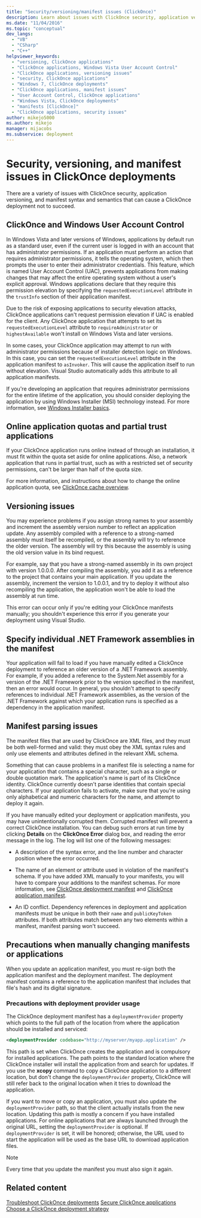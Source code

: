 ```yaml
---
title: "Security/versioning/manifest issues (ClickOnce)"
description: Learn about issues with ClickOnce security, application versioning, and manifest syntax and semantics that can cause a ClickOnce deployment not to succeed.
ms.date: "11/04/2016"
ms.topic: "conceptual"
dev_langs:
  - "VB"
  - "CSharp"
  - "C++"
helpviewer_keywords:
  - "versioning, ClickOnce applications"
  - "ClickOnce applications, Windows Vista User Account Control"
  - "ClickOnce applications, versioning issues"
  - "security, ClickOnce applications"
  - "Windows 7, ClickOnce deployments"
  - "ClickOnce applications, manifest issues"
  - "User Account Control, ClickOnce applications"
  - "Windows Vista, ClickOnce deployments"
  - "manifests [ClickOnce]"
  - "ClickOnce applications, security issues"
author: mikejo5000
ms.author: mikejo
manager: mijacobs
ms.subservice: deployment
---
```

# Security, versioning, and manifest issues in ClickOnce deployments

There are a variety of issues with ClickOnce security, application versioning, and manifest syntax and semantics that can cause a ClickOnce deployment not to succeed.

## ClickOnce and Windows User Account Control

In Windows Vista and later versions of Windows, applications by default run as a standard user, even if the current user is logged in with an account that has administrator permissions. If an application must perform an action that requires administrator permissions, it tells the operating system, which then prompts the user to enter their administrator credentials. This feature, which is named User Account Control (UAC), prevents applications from making changes that may affect the entire operating system without a user's explicit approval. Windows applications declare that they require this permission elevation by specifying the `requestedExecutionLevel` attribute in the `trustInfo` section of their application manifest.

Due to the risk of exposing applications to security elevation attacks, ClickOnce applications can't request permission elevation if UAC is enabled for the client. Any ClickOnce application that attempts to set its `requestedExecutionLevel` attribute to `requireAdministrator` or `highestAvailable` won't install on Windows Vista and later versions.

In some cases, your ClickOnce application may attempt to run with administrator permissions because of installer detection logic on Windows. In this case, you can set the `requestedExecutionLevel` attribute in the application manifest to `asInvoker`. This will cause the application itself to run without elevation. Visual Studio automatically adds this attribute to all application manifests.

If you're developing an application that requires administrator permissions for the entire lifetime of the application, you should consider deploying the application by using Windows Installer (MSI) technology instead. For more information, see [Windows Installer basics](../extensibility/internals/windows-installer-basics.md).

## Online application quotas and partial trust applications

If your ClickOnce application runs online instead of through an installation, it must fit within the quota set aside for online applications. Also, a network application that runs in partial trust, such as with a restricted set of security permissions, can't be larger than half of the quota size.

For more information, and instructions about how to change the online application quota, see [ClickOnce cache overview](../deployment/clickonce-cache-overview.md).

## Versioning issues

You may experience problems if you assign strong names to your assembly and increment the assembly version number to reflect an application update. Any assembly compiled with a reference to a strong-named assembly must itself be recompiled, or the assembly will try to reference the older version. The assembly will try this because the assembly is using the old version value in its bind request.

For example, say that you have a strong-named assembly in its own project with version 1.0.0.0. After compiling the assembly, you add it as a reference to the project that contains your main application. If you update the assembly, increment the version to 1.0.0.1, and try to deploy it without also recompiling the application, the application won't be able to load the assembly at run time.

This error can occur only if you're editing your ClickOnce manifests manually; you shouldn't experience this error if you generate your deployment using Visual Studio.

## Specify individual .NET Framework assemblies in the manifest

Your application will fail to load if you have manually edited a ClickOnce deployment to reference an older version of a .NET Framework assembly. For example, if you added a reference to the System.Net assembly for a version of the .NET Framework prior to the version specified in the manifest, then an error would occur. In general, you shouldn't attempt to specify references to individual .NET Framework assemblies, as the version of the .NET Framework against which your application runs is specified as a dependency in the application manifest.

## Manifest parsing issues

The manifest files that are used by ClickOnce are XML files, and they must be both well-formed and valid: they must obey the XML syntax rules and only use elements and attributes defined in the relevant XML schema.

Something that can cause problems in a manifest file is selecting a name for your application that contains a special character, such as a single or double quotation mark. The application's name is part of its ClickOnce identity. ClickOnce currently doesn't parse identities that contain special characters. If your application fails to activate, make sure that you're using only alphabetical and numeric characters for the name, and attempt to deploy it again.

If you have manually edited your deployment or application manifests, you may have unintentionally corrupted them. Corrupted manifest will prevent a correct ClickOnce installation. You can debug such errors at run time by clicking **Details** on the **ClickOnce Error** dialog box, and reading the error message in the log. The log will list one of the following messages:

- A description of the syntax error, and the line number and character position where the error occurred.

- The name of an element or attribute used in violation of the manifest's schema. If you have added XML manually to your manifests, you will have to compare your additions to the manifest schemas. For more information, see [ClickOnce deployment manifest](../deployment/clickonce-deployment-manifest.md) and [ClickOnce application manifest](../deployment/clickonce-application-manifest.md).

- An ID conflict. Dependency references in deployment and application manifests must be unique in both their `name` and `publicKeyToken` attributes. If both attributes match between any two elements within a manifest, manifest parsing won't succeed.

## Precautions when manually changing manifests or applications

When you update an application manifest, you must re-sign both the application manifest and the deployment manifest. The deployment manifest contains a reference to the application manifest that includes that file's hash and its digital signature.

### Precautions with deployment provider usage

The ClickOnce deployment manifest has a `deploymentProvider` property which points to the full path of the location from where the application should be installed and serviced:

```xml
<deploymentProvider codebase="http://myserver/myapp.application" />
```

This path is set when ClickOnce creates the application and is compulsory for installed applications. The path points to the standard location where the ClickOnce installer will install the application from and search for updates. If you use the **xcopy** command to copy a ClickOnce application to a different location, but don't change the `deploymentProvider` property, ClickOnce will still refer back to the original location when it tries to download the application.

If you want to move or copy an application, you must also update the `deploymentProvider` path, so that the client actually installs from the new location. Updating this path is mostly a concern if you have installed applications. For online applications that are always launched through the original URL, setting the `deploymentProvider` is optional. If `deploymentProvider` is set, it will be honored; otherwise, the URL used to start the application will be used as the base URL to download application files.

> [!NOTE]
> Every time that you update the manifest you must also sign it again.

## Related content

[Troubleshoot ClickOnce deployments](../deployment/troubleshooting-clickonce-deployments.md)
[Secure ClickOnce applications](../deployment/securing-clickonce-applications.md)
[Choose a ClickOnce deployment strategy](../deployment/choosing-a-clickonce-deployment-strategy.md)
